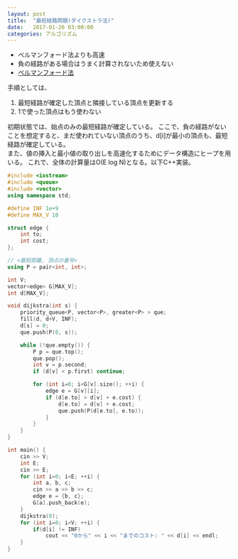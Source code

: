 ```yaml
---
layout: post
title:  "最短経路問題(ダイクストラ法)"
date:   2017-01-26 03:00:00
categories: アルゴリズム
---
```


* ベルマンフォード法よりも高速
* 負の経路がある場合はうまく計算されないため使えない
* [ベルマンフォード法](http://nocotan.github.io/%E3%82%A2%E3%83%AB%E3%82%B4%E3%83%AA%E3%82%BA%E3%83%A0/2017/01/24/bellmanford-copy.html)

手順としては、

1. 最短経路が確定した頂点と隣接している頂点を更新する
2. 1で使った頂点はもう使わない

初期状態では、始点のみの最短経路が確定している。
ここで、負の経路がないことを想定すると、まだ使われていない頂点のうち、d[i]が最小の頂点も、最短経路が確定している。  
また、値の挿入と最小値の取り出しを高速化するためにデータ構造にヒープを用いる。
これで、全体の計算量はO(E log N)となる。以下C++実装。

```c++
#include <iostream>
#include <queue>
#include <vector>
using namespace std;

#define INF 1e+9
#define MAX_V 10

struct edge {
    int to;
    int cost;
};

// <最短距離, 頂点の番号>
using P = pair<int, int>;

int V;
vector<edge> G[MAX_V];
int d[MAX_V];

void dijkstra(int s) {
    priority_queue<P, vector<P>, greater<P> > que;
    fill(d, d+V, INF);
    d[s] = 0;
    que.push(P(0, s));

    while (!que.empty()) {
        P p = que.top();
        que.pop();
        int v = p.second;
        if (d[v] < p.first) continue;

        for (int i=0; i<G[v].size(); ++i) {
            edge e = G[v][i];
            if (d[e.to] > d[v] + e.cost) {
                d[e.to] = d[v] + e.cost;
                que.push(P(d[e.to], e.to));
            }
        }
    }
}

int main() {
    cin >> V;
    int E;
    cin >> E;
    for (int i=0; i<E; ++i) {
        int a, b, c;
        cin >> a >> b >> c;
        edge e = {b, c};
        G[a].push_back(e);
    }
    dijkstra(0);
    for (int i=0; i<V; ++i) {
        if(d[i] != INF)
            cout << "0から" << i << "までのコスト: " << d[i] << endl;
    }
}
```

